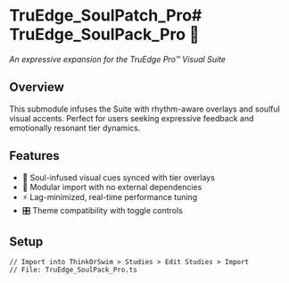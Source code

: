 # TruEdge_SoulPatch_Pro# TruEdge_SoulPack_Pro 🎷
_An expressive expansion for the TruEdge Pro™ Visual Suite_

## Overview
This submodule infuses the Suite with rhythm-aware overlays and soulful visual accents. Perfect for users seeking expressive feedback and emotionally resonant tier dynamics.

## Features
- 🎨 Soul-infused visual cues synced with tier overlays
- 🔄 Modular import with no external dependencies
- ⚡ Lag-minimized, real-time performance tuning
- 🎛️ Theme compatibility with toggle controls

## Setup
```thinkscript
// Import into ThinkOrSwim > Studies > Edit Studies > Import
// File: TruEdge_SoulPack_Pro.ts
